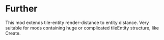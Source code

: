 # Further
This mod extends tile-entity render-distance to entity distance.
Very suitable for mods containing huge or complicated tileEntity structure, like Create.
